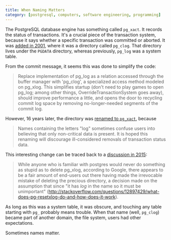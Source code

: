 ```yaml
---
title: When Naming Matters
category: [postgresql, computers, software engineering, programming]
---
```


The PostgreSQL database engine has something called `pg_xact`.
It records the status of transactions.
It's a crucial piece of the transaction system, because it says whether a specific transaction was committed or aborted.
It was [added in 2001](https://git.postgresql.org/gitweb/?p=postgresql.git;a=commit;h=2589735da08c4e597accb6eab5ae65b6339ee630), where it was a directory called `pg_clog`.
That directory lives under the `PGDATA` directory, whereas previously, `pg_log` was a system table.

From the commit message, it seems this was done to simplify the code:

> Replace implementation of pg_log as a relation accessed through the buffer manager with 'pg_clog', a specialized access method modeled on pg_xlog.
> This simplifies startup (don't need to play games to open pg_log; among other things, OverrideTransactionSystem goes away), should improve performance a little, and opens the door to recycling commit log space by removing no-longer-needed segments of the commit log.

However, 16 years later, the directory was [renamed to `pg_xact`](https://git.postgresql.org/gitweb/?p=postgresql.git;a=commit;h=88e66d193fbaf756b3cc9bf94cad116aacbb355b), because

> Names containing the letters "log" sometimes confuse users into believing that only non-critical data is present.
> It is hoped this renaming will discourage ill-considered removals of transaction status data.

This interesting change can be traced back to a [discussion in 2015](https://www.postgresql.org/message-id/flat/CAASwCXcVGma9KgEu-ESC6u928mW67noZvnawbPUSW7R7AN9UVg%40mail.gmail.com):

> While anyone who is familiar with postgres would never do something as stupid as to delete pg_xlog, according to Google, there appears to be a fair amount of end-users out there having made the irrevocable mistake of deleting the precious directory, a decision made on the assumption that since "it has *log* in the name so it must be unimportant" (http://stackoverflow.com/questions/12897429/what-does-pg-resetxlog-do-and-how-does-it-work).

As long as this was a system table, it was obscure, and touching any table starting with `pg_` probably means trouble.
When that name (well, `pg_clog`) became part of another domain, the file system, users had other expectations.

Sometimes names matter.

